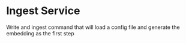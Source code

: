 # Ingest Service

Write and ingest command that will load a config file and generate the embedding as the first step